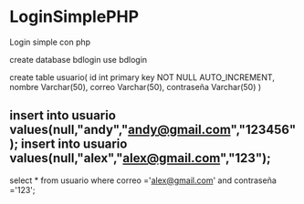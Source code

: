 # LoginSimplePHP
Login simple con php


create database bdlogin
use bdlogin

create table usuario(
id  int primary key NOT NULL AUTO_INCREMENT,
nombre Varchar(50),
correo Varchar(50),
contraseña Varchar(50)
)

insert into usuario values(null,"andy","andy@gmail.com","123456");
insert into usuario values(null,"alex","alex@gmail.com","123");
-----------------------------------------------------
select * from usuario where correo ='alex@gmail.com' and contraseña ='123';
